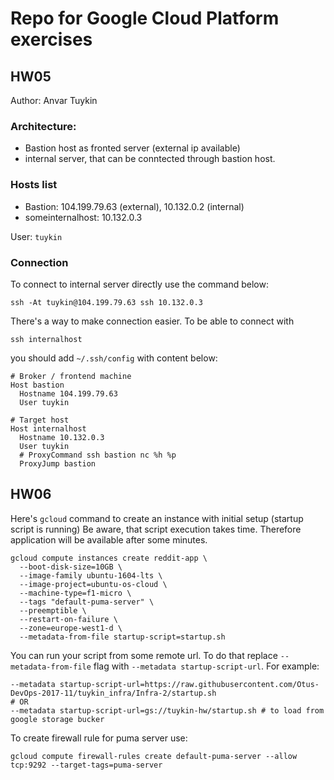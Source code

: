 # Repo for Google Cloud Platform exercises

## HW05

Author: Anvar Tuykin

### Architecture:
- Bastion host as fronted server (external ip available)
- internal server, that can be conntected through bastion host.

### Hosts list
- Bastion: 104.199.79.63 (external), 10.132.0.2 (internal)
- someinternalhost: 10.132.0.3

User: `tuykin`

### Connection

To connect to internal server directly use the command below:
```(bash)
ssh -At tuykin@104.199.79.63 ssh 10.132.0.3
```

There's a way to make connection easier. To be able to connect with

```
ssh internalhost
```

you should add `~/.ssh/config` with content below:

```
# Broker / frontend machine
Host bastion
  Hostname 104.199.79.63
  User tuykin

# Target host
Host internalhost
  Hostname 10.132.0.3
  User tuykin
  # ProxyCommand ssh bastion nc %h %p
  ProxyJump bastion
```

## HW06

Here's `gcloud` command to create an instance with initial setup (startup script is running)
Be aware, that script execution takes time. Therefore application will be available after some minutes.

```(bash)
gcloud compute instances create reddit-app \
  --boot-disk-size=10GB \
  --image-family ubuntu-1604-lts \
  --image-project=ubuntu-os-cloud \
  --machine-type=f1-micro \
  --tags "default-puma-server" \
  --preemptible \
  --restart-on-failure \
  --zone=europe-west1-d \
  --metadata-from-file startup-script=startup.sh
```

You can run your script from some remote url. To do that replace `--metadata-from-file` flag with `--metadata startup-script-url`. For example:
```(bash)
--metadata startup-script-url=https://raw.githubusercontent.com/Otus-DevOps-2017-11/tuykin_infra/Infra-2/startup.sh
# OR
--metadata startup-script-url=gs://tuykin-hw/startup.sh # to load from google storage bucker
```

To create firewall rule for puma server use:
```(bash)
gcloud compute firewall-rules create default-puma-server --allow tcp:9292 --target-tags=puma-server
```

